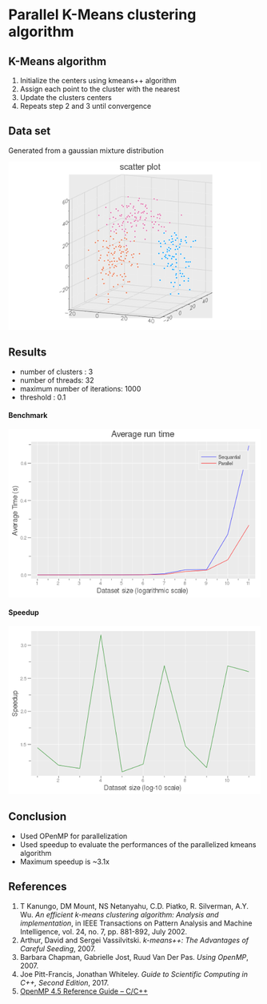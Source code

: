 # Parallel K-Means clustering algorithm

## K-Means algorithm
1. Initialize the centers using kmeans++ algorithm
2. Assign each point to the cluster with the nearest
3. Update the clusters centers
4. Repeats step 2 and 3 until convergence

## Data set
Generated from a gaussian mixture distribution

![dataset](images/scatter_plot.png)

## Results
- number of clusters : 3
- number of threads: 32
- maximum number of iterations: 1000
- threshold : 0.1

#### Benchmark
![benchmark](images/btime.png)

#### Speedup
![speedup](images/speedup.png)

## Conclusion
- Used OPenMP for parallelization
- Used speedup to evaluate the performances of the parallelized kmeans algorithm
- Maximum speedup is ~3.1x

## References
1. T Kanungo, DM Mount, NS Netanyahu, C.D. Piatko, R. Silverman, A.Y. Wu. *An efficient k-means clustering algorithm: Analysis and implementation*, in IEEE Transactions on Pattern Analysis and Machine Intelligence, vol. 24, no. 7, pp. 881-892, July 2002.
2. Arthur, David and Sergei Vassilvitski. *k-means++: The Advantages of Careful Seeding*, 2007.
3. Barbara Chapman, Gabrielle Jost, Ruud Van Der Pas. *Using OpenMP*, 2007.
4. Joe Pitt-Francis, Jonathan Whiteley. *Guide to Scientific Computing in C++, Second Edition*, 2017.
5. [OpenMP 4.5 Reference Guide – C/C++](https://www.google.com/url?sa=t&rct=j&q=&esrc=s&source=web&cd=&ved=2ahUKEwjqnMvmhcTrAhU1t3EKHQsADNAQFjACegQIAxAB&url=https%3A%2F%2Fwww.openmp.org%2Fwp-content%2Fuploads%2FOpenMP-4.5-1115-CPP-web.pdf&usg=AOvVaw3aEsPZh5yuVEh8ZDpPeUjE)
